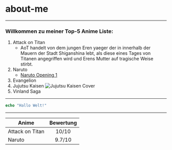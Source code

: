 # about-me
---
### Willkommen zu meiner **Top-5 Anime Liste:**

1. Attack on Titan
    * AoT handelt von dem jungen Eren yaeger der in innerhalb der Mauern der Stadt Shiganshina lebt, als diese eines Tages von Titanen angegriffen wird und Erens Mutter auf tragische Weise stirbt.
2. Naruto
    * [Naruto Opening 1](https://youtu.be/4t__wczfpRI?si=L61Dajy9W05opIar "External Link")
3. Evangelion
4. Jujutsu Kaisen
    ![](https://static.bandainamcoent.eu/high/jujutsu-kaisen/jujutsu-kaisen-cursed-clash/00-page-setup/JJK-header-mobile2.jpg "Jujutsu Kaisen Cover")
5. Vinland Saga
---
```php
echo "Hallo Welt!"
```
---
|Anime|Bewertung|
|-|:-:|
|Attack on Titan|10/10|
|Naruto|9.7/10|